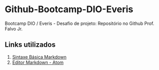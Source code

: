 # Github-Bootcamp-DIO-Everis

Bootcamp DIO / Everis - Desafio de projeto: Repositório no Github
Prof. Falvo Jr.


## Links utilizados
1. [Sintaxe Básica Markdown](https://www.markdownguide.org/basic-syntax/)
2. [Editor Markdown - Atom](https://atom.io/)
